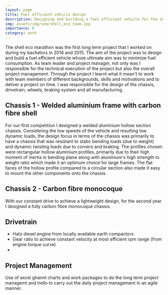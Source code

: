```yaml
---
layout: page
title: Fuel efficient vehicle design
description: Designing and building a fuel efficient vehicle for the shell eco marathon competition
img: assets/img/sem/shell_eco_team.jpg
importance: 6
category: work
---
```


The shell eco marathon was the first long term project that I worked on during my bachelors in 2014 and 2015. The aim of the project was to design and build a fuel efficient vehicle whose ultimate aim was to minimize fuel consumption. As team leader and project manager, not only was I responsible for the technical execution of the project but also the overall project management. Through the project I learnt what it mean't to work with team members of different backgrounds, skills and motivations and to deliver a project on time. I was responsible for the design of the chassis, drivetrain, wheels, braking system and all manufacturing.

## Chassis 1 - Welded aluminium frame with carbon fibre shell

For our first competition I designed a welded aluminium hollow section chassis. Considering the low speeds of the vehicle and resulting low dynamic loads, the design focus in terms of the chassis was primarily to have a chassis that was resistant to static bending loads (due to weight) and dynamic twisting loads due to corners and braking. The profiles chosen were rectangular hollow aluminium profiles, primarily due to their high moment of inertia in bending plane along with aluminium's high strength to weight ratio which made it an optimum choice for large frames. The flat faces of the hollow profile compared to a circular section also made it easy to mount the other components onto the chassis.

## Chassis 2 - Carbon fibre monocoque

With our constant drive to achieve a lightweight design, for the second year I designed a fully carbon fibre monocoque chassis.

## Drivetrain

- Hatz diesel engine from locally available earth compactors
- Gear ratio to achieve constant velocity at most efficient rpm range (from engine torque curve)
- 

## Project Management

Use of excel ghannt charts and work packages to do the long term project managemt and trello to carry out the daily project management in an agile manner.